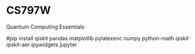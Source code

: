 # CS797W
Quantum Computing Essentials

#pip install qiskit pandas matplotlib pylatexenc numpy python-math qiskit qiskit-aer ipywidgets jupyter